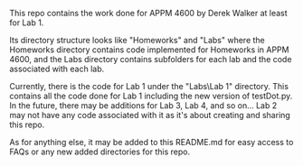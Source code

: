 This repo contains the work done for APPM 4600 by Derek Walker at least for Lab 1.

Its directory structure looks like "Homeworks\" and "Labs\" where the Homeworks directory contains code implemented for Homeworks in APPM 4600, and the Labs directory contains subfolders for each lab and the code associated with each lab.

Currently, there is the code for Lab 1 under the "Labs\Lab 1" directory. This contains all the code done for Lab 1 including the new version of testDot.py.
In the future, there may be additions for Lab 3, Lab 4, and so on... Lab 2 may not have any code associated with it as it's about creating and sharing this repo.

As for anything else, it may be added to this README.md for easy access to FAQs or any new added directories for this repo.